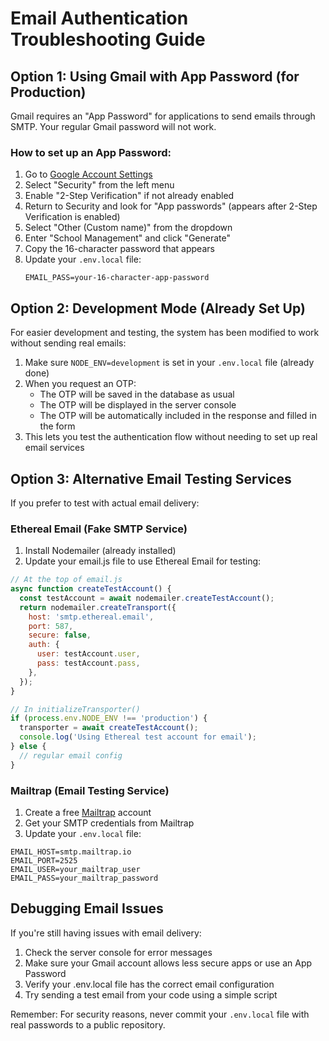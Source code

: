 # Email Authentication Troubleshooting Guide

## Option 1: Using Gmail with App Password (for Production)

Gmail requires an "App Password" for applications to send emails through SMTP. Your regular Gmail password will not work.

### How to set up an App Password:

1. Go to [Google Account Settings](https://myaccount.google.com)
2. Select "Security" from the left menu
3. Enable "2-Step Verification" if not already enabled
4. Return to Security and look for "App passwords" (appears after 2-Step Verification is enabled)
5. Select "Other (Custom name)" from the dropdown
6. Enter "School Management" and click "Generate"
7. Copy the 16-character password that appears
8. Update your `.env.local` file:
   ```
   EMAIL_PASS=your-16-character-app-password
   ```

## Option 2: Development Mode (Already Set Up)

For easier development and testing, the system has been modified to work without sending real emails:

1. Make sure `NODE_ENV=development` is set in your `.env.local` file (already done)
2. When you request an OTP:
   - The OTP will be saved in the database as usual
   - The OTP will be displayed in the server console
   - The OTP will be automatically included in the response and filled in the form
3. This lets you test the authentication flow without needing to set up real email services

## Option 3: Alternative Email Testing Services

If you prefer to test with actual email delivery:

### Ethereal Email (Fake SMTP Service)

1. Install Nodemailer (already installed)
2. Update your email.js file to use Ethereal Email for testing:

```javascript
// At the top of email.js
async function createTestAccount() {
  const testAccount = await nodemailer.createTestAccount();
  return nodemailer.createTransport({
    host: 'smtp.ethereal.email',
    port: 587,
    secure: false,
    auth: {
      user: testAccount.user,
      pass: testAccount.pass,
    },
  });
}

// In initializeTransporter()
if (process.env.NODE_ENV !== 'production') {
  transporter = await createTestAccount();
  console.log('Using Ethereal test account for email');
} else {
  // regular email config
}
```

### Mailtrap (Email Testing Service)

1. Create a free [Mailtrap](https://mailtrap.io) account
2. Get your SMTP credentials from Mailtrap
3. Update your `.env.local` file:

```
EMAIL_HOST=smtp.mailtrap.io
EMAIL_PORT=2525
EMAIL_USER=your_mailtrap_user
EMAIL_PASS=your_mailtrap_password
```

## Debugging Email Issues

If you're still having issues with email delivery:

1. Check the server console for error messages
2. Make sure your Gmail account allows less secure apps or use an App Password
3. Verify your .env.local file has the correct email configuration
4. Try sending a test email from your code using a simple script

Remember: For security reasons, never commit your `.env.local` file with real passwords to a public repository.
